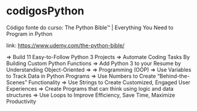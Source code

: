 # codigosPython
Código fonte do curso: The Python Bible™ | Everything You Need to Program in Python

link: https://www.udemy.com/the-python-bible/

=> Build 11 Easy-to-Follow Python 3 Projects
=> Automate Coding Tasks By Building Custom Python Functions
=> Add Python 3 to your Resume by Understanding Object-Oriented => => Programming (OOP)
=> Use Variables to Track Data in Python Programs
=> Use Numbers to Create “Behind-the-Scenes” Functionality
=> Use Strings to Create Customized, Engaged User Experiences
=> Create Programs that can think using logic and data structures
=> Use Loops to Improve Efficiency, Save Time, Maximize Productivity

